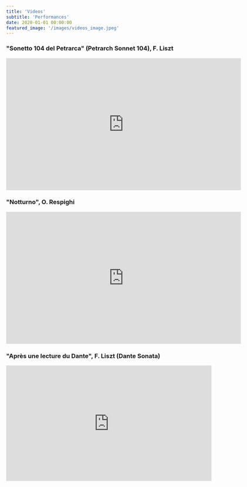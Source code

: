 ```yaml
---
title: 'Videos'
subtitle: 'Performances'
date: 2020-01-01 00:00:00
featured_image: '/images/videos_image.jpeg'
---
```


### "Sonetto 104 del Petrarca" (Petrarch Sonnet 104), F. Liszt

<iframe src="https://www.youtube.com/watch?v=XQejd3uwAXg" width="640" height="360" frameborder="0" webkitallowfullscreen mozallowfullscreen allowfullscreen></iframe>

### "Notturno", O. Respighi

<iframe src="https://www.youtube.com/watch?v=ComciO7EKWQ" width="640" height="360" frameborder="0" webkitallowfullscreen mozallowfullscreen allowfullscreen></iframe>

### "Après une lecture du Dante", F. Liszt (Dante Sonata)

<iframe width="560" height="315" src="https://www.youtube.com/embed/zuHepcrGGIQ" frameborder="0" allow="accelerometer; clipboard-write; encrypted-media; gyroscope; picture-in-picture" allowfullscreen></iframe>
